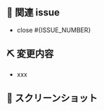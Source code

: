 ## 📝 関連 issue

<!--
  ・ 関連するissue 番号を記載してください。
  ・ issueを閉じるとは関係ないものは#{ISSUE_NUMBER}だけでOKです🙆‍♂️
-->

- close #{ISSUE_NUMBER}

## ⛏ 変更内容

<!-- 変更を端的に箇条書きで -->

- xxx

## 📸 スクリーンショット

<!-- スクリーンショット貼り付けます -->
